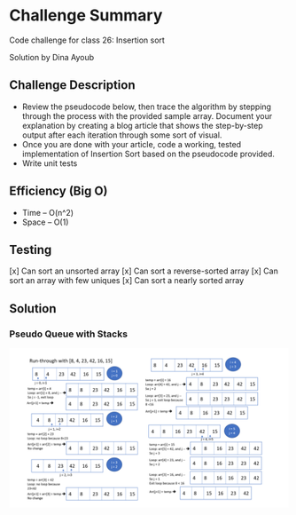 # Challenge Summary

Code challenge for class 26: Insertion sort

Solution by Dina Ayoub

## Challenge Description

* Review the pseudocode below, then trace the algorithm by stepping through the process with the provided sample array. Document your explanation by creating a blog article that shows the step-by-step output after each iteration through some sort of visual.
* Once you are done with your article, code a working, tested implementation of Insertion Sort based on the pseudocode provided.
* Write unit tests

## Efficiency (Big O)

* Time –  O(n^2)
* Space – O(1)

## Testing

[x] Can sort an unsorted array
[x] Can sort a reverse-sorted array
[x] Can sort an array with few uniques
[x] Can sort a nearly sorted array

## Solution

### Pseudo Queue with Stacks

![Insertion Sort](assets/insertion-sort.png)